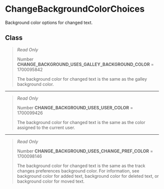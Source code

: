 # ChangeBackgroundColorChoices
Background color options for changed text.

## Class
> *Read Only* 
> 
> Number **CHANGE_BACKGROUND_USES_GALLEY_BACKGROUND_COLOR** = 1700095842
> 
> The background color for changed text is the same as the galley background color.
*** 
> *Read Only* 
> 
> Number **CHANGE_BACKGROUND_USES_USER_COLOR** = 1700099426
> 
> The background color for changed text is the same as the color assigned to the current user.
*** 
> *Read Only* 
> 
> Number **CHANGE_BACKGROUND_USES_CHANGE_PREF_COLOR** = 1700098146
> 
> The background color for changed text is the same as the track changes preferences background color. For information, see background color for added text, background color for deleted text, or background color for moved text.

